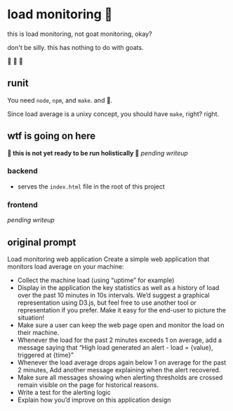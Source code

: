 # load monitoring :goat:
this is load monitoring, not goat monitoring, okay? 

don't be silly. this has nothing to do with goats.

:goat: :goat: :goat:

## runit
You need `node`, `npm`, and `make`. and :goat:. 

Since load average is a unixy concept, you should have `make`, right? right. 

## wtf is going on here
**:goat: this is not yet ready to be run holistically :goat:**
_pending writeup_

### backend
- serves the `index.html` file in the root of this project

### frontend
_pending writeup_

## original prompt

Load monitoring web application
Create a simple web application that monitors load average on your machine:
- Collect the machine load (using “uptime” for example)
- Display in the application the key statistics as well as a history of load over the past 10 minutes in 10s intervals. We’d suggest a graphical representation using D3.js, but feel free to use another tool or representation if you prefer. Make it easy for the end-user to picture the situation!
- Make sure a user can keep the web page open and monitor the load on their machine.
- Whenever the load for the past 2 minutes exceeds 1 on average, add a message saying that “High load generated an alert - load = {value}, triggered at {time}”
- Whenever the load average drops again below 1 on average for the past 2 minutes, Add another message explaining when the alert recovered. 
- Make sure all messages showing when alerting thresholds are crossed remain visible on the page for historical reasons.
- Write a test for the alerting logic
- Explain how you’d improve on this application design